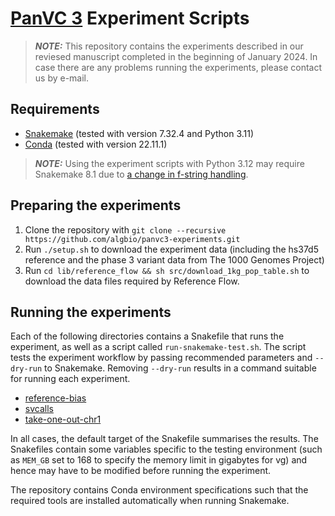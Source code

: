 # [PanVC 3](https://github.com/tsnorri/panvc3) Experiment Scripts

> **_NOTE:_** This repository contains the experiments described in our reviesed manuscript completed in the beginning of January 2024. In case there are any problems running the experiments, please contact us by e-mail.

## Requirements
 
 * [Snakemake](https://snakemake.readthedocs.io/) (tested with version 7.32.4 and Python 3.11)
 * [Conda](https://conda.io/) (tested with version 22.11.1)

> **_NOTE:_** Using the experiment scripts with Python 3.12 may require Snakemake 8.1 due to [a change in f-string handling](https://github.com/snakemake/snakemake/issues/2586).

## Preparing the experiments

1. Clone the repository with `git clone --recursive https://github.com/algbio/panvc3-experiments.git`
2. Run `./setup.sh` to download the experiment data (including the hs37d5 reference and the phase 3 variant data from The 1000 Genomes Project)
3. Run `cd lib/reference_flow && sh src/download_1kg_pop_table.sh` to download the data files required by Reference Flow.

## Running the experiments

Each of the following directories contains a Snakefile that runs the experiment, as well as a script called `run-snakemake-test.sh`. The script tests the experiment workflow by passing recommended parameters and `--dry-run` to Snakemake. Removing `--dry-run` results in a command suitable for running each experiment.

- [reference-bias](reference-bias)
- [svcalls](svcalls)
- [take-one-out-chr1](take-one-out-chr1)

In all cases, the default target of the Snakefile summarises the results. The Snakefiles contain some variables specific to the testing environment (such as `MEM_GB` set to 168 to specify the memory limit in gigabytes for vg) and hence may have to be modified before running the experiment.

The repository contains Conda environment specifications such that the required tools are installed automatically when running Snakemake.
